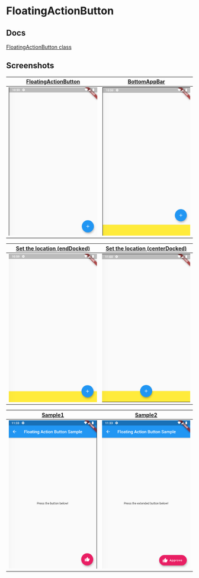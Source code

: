 # FloatingActionButton

## Docs

[FloatingActionButton class](https://api.flutter.dev/flutter/material/FloatingActionButton-class.html)

## Screenshots

|[FloatingActionButton](lib/pages/floating_action_button1.dart)|[BottomAppBar](lib/pages/floating_action_button2.dart)|
|:-:|:-:|
|<img src="./screenshots/FAB.png" height="400" alt="Screenshot"/>|<img src="./screenshots/BottomAppBar.png" height="400" alt="Screenshot"/>|

|[Set the location (endDocked)](lib/pages/floating_action_button3.dart)|[Set the location (centerDocked)](lib/pages/floating_action_button4.dart)|
|:-:|:-:|
|<img src="./screenshots/endDocked.png" height="400" alt="Screenshot"/>|<img src="./screenshots/centerDocked.png" height="400" alt="Screenshot"/>|

|[Sample1](lib/pages/sample1.dart)|[Sample2](lib/pages/sample2.dart)|
|:-:|:-:|
|<img src="./screenshots/Sample1.png" height="400" alt="Screenshot"/>|<img src="./screenshots/Sample2.png" height="400" alt="Screenshot"/>|
